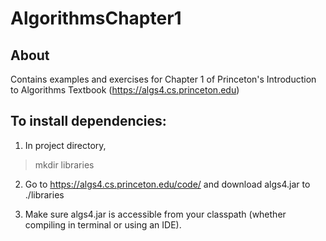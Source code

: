 # AlgorithmsChapter1

## About

Contains examples and exercises for Chapter 1 of Princeton's Introduction to Algorithms Textbook (https://algs4.cs.princeton.edu)

## To install dependencies:

1. In project directory,

> mkdir libraries

2.  Go to https://algs4.cs.princeton.edu/code/ and download algs4.jar to ./libraries

3.  Make sure algs4.jar is accessible from your classpath (whether compiling in terminal or using an IDE).